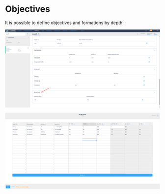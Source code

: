 # Objectives

It is possible to define objectives and formations by depth:

![Well objectives](<../../.gitbook/assets/image (510).png>)

![](<../../.gitbook/assets/image (12).png>)
